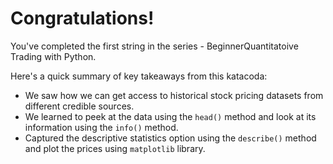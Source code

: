 # Congratulations!
You've completed the first string in the series - BeginnerQuantitatoive Trading with Python.

Here's a quick summary of key takeaways from this katacoda:

* We saw how we can get access to historical stock pricing datasets from different credible sources.
* We learned to peek at the data using the `head()` method and look at its information using the `info()` method.
* Captured the descriptive statistics option using the `describe()` method and plot the prices using `matplotlib` library.